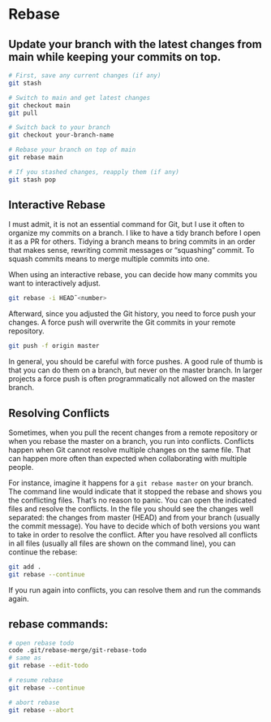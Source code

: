 # Rebase

## Update your branch with the latest changes from main while keeping your commits on top.

```sh
# First, save any current changes (if any)
git stash

# Switch to main and get latest changes
git checkout main
git pull

# Switch back to your branch
git checkout your-branch-name

# Rebase your branch on top of main
git rebase main

# If you stashed changes, reapply them (if any)
git stash pop
```

## Interactive Rebase

I must admit, it is not an essential command for Git, but I use it often to organize my commits on a branch. I like to have a tidy branch before I open it as a PR for others. Tidying a branch means to bring commits in an order that makes sense, rewriting commit messages or “squashing” commit. To squash commits means to merge multiple commits into one.

When using an interactive rebase, you can decide how many commits you want to interactively adjust.

```sh
git rebase -i HEAD˜<number>
```

Afterward, since you adjusted the Git history, you need to force push your changes. A force push will overwrite the Git commits in your remote repository.

```sh
git push -f origin master
```

In general, you should be careful with force pushes. A good rule of thumb is that you can do them on a branch, but never on the master branch. In larger projects a force push is often programmatically not allowed on the master branch.

## Resolving Conflicts

Sometimes, when you pull the recent changes from a remote repository or when you rebase the master on a branch, you run into conflicts. Conflicts happen when Git cannot resolve multiple changes on the same file. That can happen more often than expected when collaborating with multiple people.

For instance, imagine it happens for a `git rebase master` on your branch. The command line would indicate that it stopped the rebase and shows you the conflicting files. That’s no reason to panic. You can open the indicated files and resolve the conflicts. In the file you should see the changes well separated: the changes from master (HEAD) and from your branch (usually the commit message). You have to decide which of both versions you want to take in order to resolve the conflict. After you have resolved all conflicts in all files (usually all files are shown on the command line), you can continue the rebase:

```sh
git add .
git rebase --continue
```

If you run again into conflicts, you can resolve them and run the commands again.

## rebase commands:

```sh
# open rebase todo
code .git/rebase-merge/git-rebase-todo
# same as
git rebase --edit-todo

# resume rebase
git rebase --continue

# abort rebase
git rebase --abort
```
